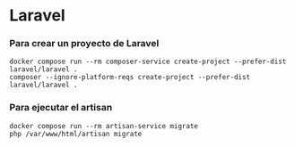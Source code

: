 # Laravel

### Para crear un proyecto de Laravel

```
docker compose run --rm composer-service create-project --prefer-dist laravel/laravel .
composer --ignore-platform-reqs create-project --prefer-dist laravel/laravel .
```

### Para ejecutar el artisan

```
docker compose run --rm artisan-service migrate
php /var/www/html/artisan migrate
```
